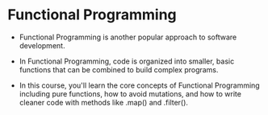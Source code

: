 # Functional Programming

- Functional Programming is another popular approach to software development. 
- In Functional Programming, code is organized into smaller, basic functions that can be combined to build complex programs.

- In this course, you'll learn the core concepts of Functional Programming including pure functions, how to avoid mutations, and how to write cleaner code with methods like .map() and .filter().
